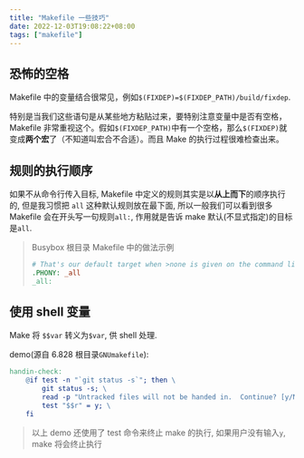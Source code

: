 ```yaml
---
title: "Makefile 一些技巧"
date: 2022-12-03T19:08:22+08:00
tags: ["makefile"]
---
```


## 恐怖的空格

Makefile 中的变量结合很常见，例如`$(FIXDEP)=$(FIXDEP_PATH)/build/fixdep`.

特别是当我们这些语句是从某些地方粘贴过来，要特别注意变量中是否有空格，Makefile 非常重视这个。假如`$(FIXDEP_PATH)`中有一个空格，那么`$(FIXDEP)`就变成**两个宏**了（不知道叫宏合不合适）。而且 Make 的执行过程很难检查出来。

## 规则的执行顺序

如果不从命令行传入目标, Makefile 中定义的规则其实是以**从上而下**的顺序执行的, 但是我习惯把 `all` 这种默认规则放在最下面, 所以一般我们可以看到很多 Makefile 会在开头写一句规则`all:`, 作用就是告诉 make 默认(不显式指定)的目标是`all`.

> Busybox 根目录 Makefile 中的做法示例
>
> ```makefile
> # That's our default target when >none is given on the command line
> .PHONY: _all
> _all:
> ```

## 使用 shell 变量

Make 将 `$$var` 转义为`$var`, 供 shell 处理.

demo(源自 6.828 根目录`GNUmakefile`):

```makefile
handin-check:
    @if test -n "`git status -s`"; then \
        git status -s; \
        read -p "Untracked files will not be handed in.  Continue? [y/N] " r; \
        test "$$r" = y; \
    fi
```

> 以上 demo 还使用了 test 命令来终止 make 的执行, 如果用户没有输入`y`, make 将会终止执行
